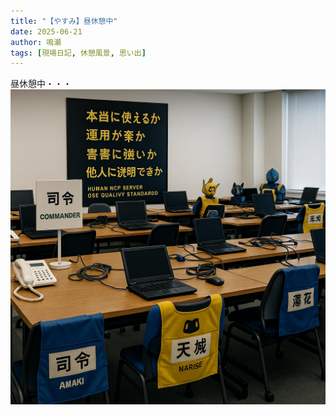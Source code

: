 ```yaml
---
title: "【やすみ】昼休憩中"
date: 2025-06-21
author: 鳴瀬
tags: [現場日記, 休憩風景, 思い出]
---
```

昼休憩中・・・
![昼休憩中](/assets/images/20250621-absent.png)
